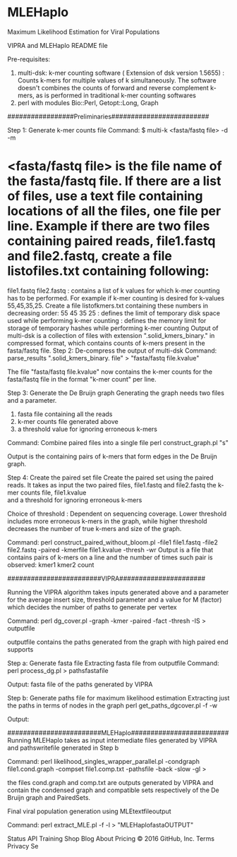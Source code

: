# MLEHaplo
Maximum Likelihood Estimation for Viral Populations

VIPRA and MLEHaplo README file

Pre-requisites: 
1. multi-dsk: k-mer counting software ( Extension of dsk version 1.5655) : Counts k-mers for multiple values of k simultaneously. The software doesn't combines the counts of forward and reverse complement k-mers, as is performed in traditional k-mer counting softwares
2. perl with modules Bio::Perl, Getopt::Long, Graph


#################Preliminaries#########################

Step 1: Generate k-mer counts file 
Command: 
$ multi-k <fasta/fastq file> <listofkvalues> -d <diskspacelimit> -m <memorylimit>
# <fasta/fastq file> is the file name of the fasta/fastq file. If there are a list of files, use a text file containing locations of all the files, one file per line. Example if there are two files containing paired reads, file1.fastq and file2.fastq, create a file listofiles.txt containing following:
file1.fastq
file2.fastq
<listofkvalues> : contains a list of k values for which k-mer counting has to be performed. For example if k-mer counting is desired for k-values 55,45,35,25. Create a file listofkmers.txt containing these numbers in decreasing order:
55
45
35
25
<diskspacelimit> : defines the limit of temporary disk space used while performing k-mer counting
<memorylimit> : defines the memory limit for storage of temporary hashes while performing k-mer counting 
Output of multi-dsk is a collection of files with extension ".solid_kmers_binary.<kvalue>" in compressed format, which contains counts of k-mers present in the fasta/fastq file. 
Step 2: De-compress the output of multi-dsk
Command: 
parse_results ".solid_kmers_binary.<kvalue> file"  > "fasta/fastq file.kvalue" 

The file "fasta/fastq file.kvalue" now contains the k-mer counts for the fasta/fastq file in the format "k-mer count" per line.
 
Step 3: Generate the De Bruijn graph
Generating the graph needs two files and a parameter. 
1. fasta file containing all the reads 
2. k-mer counts file generated above 
3. a threshold value for ignoring erroneous k-mers

Command: 
Combine paired files into a single file 
perl construct_graph.pl <fastafile> <kmerfile> <threshold> <graphfile> "s"

Output is the <graphfile> containing pairs of k-mers that form edges in the De Bruijn graph. 

Step 4: Create the paired set file 
Create the paired set using the paired reads. It takes as input the two paired files,
file1.fastq and file2.fastq
the k-mer counts file,
file1.kvalue  
and a threshold for ignoring erroneous k-mers

Choice of threshold : Dependent on sequencing coverage. Lower threshold includes more erroneous k-mers in the graph, while higher threshold decreases the number of true k-mers and size of the graph. 

Command:
perl construct_paired_without_bloom.pl -file1 file1.fastq -file2 file2.fastq -paired -kmerfile file1.kvalue -thresh <number> -wr <outputPairedSetfile> 
Output is a file that contains pairs of k-mers on a line and the number of times such pair is observed:
kmer1 kmer2 count


########################VIPRA######################

Running the VIPRA algorithm takes inputs generated above and a parameter for the average insert size, threshold parameter and a value for M (factor) which decides the number of paths to generate per vertex

Command: 
perl dg_cover.pl -graph <graphfileStep3> -kmer <kmerfileStep2> -paired <PairedSetStep4> -fact <M> -thresh <Threshold> -IS <InsertSize> > outputfile

outputfile contains the paths generated from the graph with high paired end supports

Step a: Generate fasta file
Extracting fasta file from outputfile
Command: 
perl process_dg.pl <outputfile> > pathsfastafile

Output: fasta file of the paths generated by VIPRA

Step b: Generate paths file for maximum likelihood estimation
Extracting just the paths in terms of nodes in the graph 
perl get_paths_dgcover.pl -f <outputfile> -w <pathswritefile> 

Output: <pathswritefile>

########################MLEHaplo#########################
Running MLEHaplo takes as input intermediate files generated by VIPRA and pathswritefile generated in Step b

Command: 
perl likelihood_singles_wrapper_parallel.pl -condgraph file1.cond.graph -compset file1.comp.txt -pathsfile <pathswritefile> -back -slow -gl <approximategenomesize>  > <MLEtextfileoutput>

the files cond.graph and comp.txt are outputs generated by VIPRA and contain the condensed graph and compatible sets respectively of the De Bruijn graph and PairedSets. 

Final viral population generation using MLEtextfileoutput

Command:
perl extract_MLE.pl -f <pathsfastafile> -l <MLEtextfileoutput>  > "MLEHaplofastaOUTPUT"


Status API Training Shop Blog About Pricing
© 2016 GitHub, Inc. Terms Privacy Se
